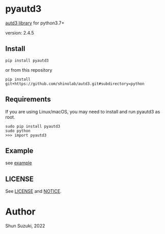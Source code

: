 # pyautd3

[autd3 library](https://github.com/shinolab/autd3) for python3.7+

version: 2.4.5

## Install

```
pip install pyautd3
```

or from this repository

```
pip install git+https://github.com/shinolab/autd3.git#subdirectory=python
```

## Requirements

If you are using Linux/macOS, you may need to install and run pyautd3 as root.

```
sudo pip install pyautd3
sudo python
>>> import pyautd3
```

## Example

see [example](./example)

## LICENSE

See [LICENSE](./LICENSE) and [NOTICE](./NOTICE).

# Author

Shun Suzuki, 2022
